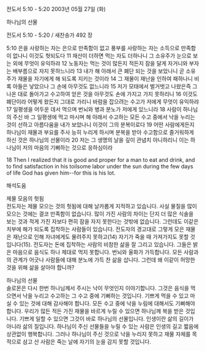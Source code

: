 전도서 5:10 - 5:20 
2003년 05월 27일 (화)

하나님의 선물



전도서 5:10 - 5:20 / 새찬송가 492 장


5:10 은을 사랑하는 자는 은으로 만족함이 없고 풍부를 사랑하는 자는 소득으로 만족함이 없나니 이것도 헛되도다 11 재산이 더하면 먹는 자도 더하나니 그 소유주가 눈으로 보는 외에 무엇이 유익하랴 12 노동자는 먹는 것이 많든지 적든지 잠을 달게 자거니와 부자는 배부름으로 자지 못하느니라 13 내가 해 아래서 큰 폐단 되는 것을 보았나니 곧 소유주가 재물을 자기에게 해 되도록 지키는 것이라 14 그 재물이 재난을 인하여 패하나니 비록 아들은 낳았으나 그 손에 아무것도 없느니라 15 저가 모태에서 벌거벗고 나왔은즉 그 나온 대로 돌아가고 수고하여 얻은 것을 아무것도 손에 가지고 가지 못하리니 16 이것도 폐단이라 어떻게 왔든지 그대로 가리니 바람을 잡으려는 수고가 저에게 무엇이 유익하랴 17 일평생을 어두운 데서 먹으며 번뇌와 병과 분노가 저에게 있느니라 18 사람이 하나님의 주신 바 그 일평생에 먹고 마시며 해 아래서 수고하는 모든 수고 중에서 낙을 누리는 것이 선하고 아름다움을 내가 보았나니 이것이 그의 분복이로다 19 어떤 사람에게든지 하나님이 재물과 부요를 주사 능히 누리게 하시며 분복을 받아 수고함으로 즐거워하게 하신 것은 하나님의 선물이라 20 저는 그 생명의 날을 깊이 관념치 아니하리니 이는 하나님이 저의 마음의 기뻐하는 것으로 응하심이라

18 Then I realized that it is good and proper for a man to eat and drink, and to find satisfaction in his toilsome labor under the sun during the few days of life God has given him--for this is his lot.

해석도움





제물 모음의 헛됨  
전도자는 제물 모으는 것의 헛됨에 대해 날카롭게 지적하고 있습니다. 사실 물질을 많이 모으는 것에는 결코 만족함이 없습니다. 많이 가진 사람의 차이는 단지 더 많은 식솔을 보는 것과 적게 가진 자보다 편히 잠을 자지 못한다는 것밖에 없습니다. 그런데도 이같은 치부에 해가 되도록 집착하는 사람들이 있습니다. 전도자의 경고대로 그렇게 모은 재물은 재난으로 인해 자녀에게도 물려주지 못하고(14) 자기가 죽을 때 가져가지도 못할 것입니다(15). 전도자는 돈에 집착하는 사람의 비참한 삶을 잘 그리고 있습니다. 그들은 밝은 마음으로 음식도 하나 제대로 먹지 못합니다. 번뇌와 울화가 가득합니다. 모든 사람과의 관계가 어긋나 사람들에 대해 분노에 가득 찬 삶을 삽니다. 그런데 왜 이같이 허망한 것을 위해 삶을 살아야 합니까?  

하나님의 선물  
솔로몬은 다시 한번 하나님께서 주시는 낙이 무엇인지 이야기합니다. 그것은 음식을 먹으면서 낙을 누리고 수고하는 그 수고 중에 기뻐하는 것입니다. 기쁘게 먹을 수 있고 마실 수 있는 것에 대해 감사해야 합니다. 모든 수고 중에 낙을 누림에 대해서도 기뻐해야 합니다. 우리가 많든 적든 가진 재물을 바르게 누릴 수 있으면 하나님께 복을 받은 것입니다. 기쁘게 일할 수 있으면 그것이 바로 하나님의 선물입니다. 인생이란 삶의 길이가 아니라 삶의 질입니다. 하나님이 주신 선물들을 누릴 수 있는 사람은 인생의 길고 짧음에 상관없이 행복합니다. 그러나 하나님이 주신 것으로 낙을 누리지 못하고 재물 자체를 목적으로 삼고 산 사람은 죽는 날에 자기의 눈을 감지 못할 것입니다.